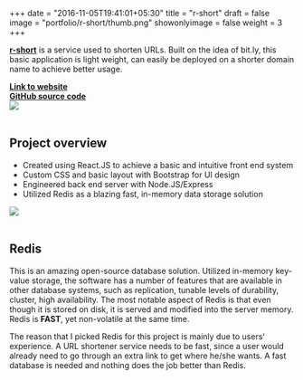 +++
date = "2016-11-05T19:41:01+05:30"
title = "r-short"
draft = false
image = "portfolio/r-short/thumb.png"
showonlyimage = false
weight = 3
+++

<p>
<a href="https://r-short.herokuapp.com/" target="_blank"><strong>r-short</strong></a> is a service used to shorten URLs. Built on the idea of bit.ly, this basic application is light weight, can easily be deployed on a shorter domain name to achieve better usage.
</p>

<!--more-->

<div><a href="https://r-short.herokuapp.com/" target="_blank"><strong>Link to website</strong></a></div>
<div><a href="https://github.com/Phongtlam/URL_shortener" target="_blank"><strong>GitHub source code</strong></a></div>
<div class="work"><a href="https://r-short.herokuapp.com/" target="_blank"><img src="/myjourney/portfolio/r-short/screen.png"></a></div>

<br>

## Project overview

- Created using React.JS to achieve a basic and intuitive front end system
- Custom CSS and basic layout with Bootstrap for UI design
- Engineered back end server with Node.JS/Express
- Utilized Redis as a blazing fast, in-memory data storage solution

<div class="reactchess"><img src="/myjourney/portfolio/r-short/techstack.png"></div>

<br>

## Redis
This is an amazing open-source database solution. Utilized in-memory key-value storage, the software has a number of features that are available in other database systems, such as replication, tunable levels of durability, cluster, high availability. The most notable aspect of Redis is that even though it is stored on disk, it is served and modified into the server memory. Redis is **FAST**, yet non-volatile at the same time.

The reason that I picked Redis for this project is mainly due to users' experience. A URL shortener service needs to be fast, since a user would already need to go through an extra link to get where he/she wants. A fast database is needed and nothing does the job better than Redis.
